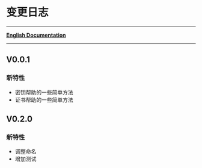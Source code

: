 # 变更日志

-------------------------------------------------------------------------------

[**English Documentation**](CHANGELOG-EN.md)

-------------------------------------------------------------------------------

## V0.0.1

### 新特性

- 密钥帮助的一些简单方法
- 证书帮助的一些简单方法

## V0.2.0

### 新特性

- 调整命名
- 增加测试